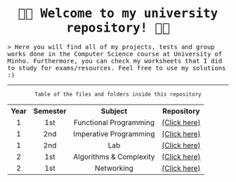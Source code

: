 <h1 align="center"><samp>👨‍🎓 Welcome to my university repository! 👨‍💻 </samp></h1>
<samp> &gt; Here you will find all of my projects, tests and group works done in the Computer Science course at University of Minho. Furthermore, you can check my worksheets that I did to study for exams/resources. Feel free to use my solutions :)</samp>
<hr>
<p align="center"><code>Table of the files and folders inside this repository</code></p>
<table align="center">
  <tr>
    <th>Year</th>
    <th>Semester</th>
    <th>Subject</th>
    <th>Repository</th>
  </tr>
  <tr>
     <td align="center">1</td>
     <td align="center">1st</td>
     <td align="center">Functional Programming</td>
     <td><a href="https://github.com/pedroacamargo/University/tree/main/1%20ano/programacao-funcional">(Click here)</a></td>
  </tr>
  <tr>
      <td align="center">1</td>
      <td align="center">2nd</td>
      <td align="center">Imperative Programming</td>
      <td><a href="https://github.com/pedroacamargo/University/tree/main/1%20ano/programacao-imperativa">(Click here)</a></td>
  </tr>
  <tr>
      <td align="center">1</td>
      <td align="center">2nd</td>
      <td align="center">Lab</td>
      <td><a href="https://github.com/pedroacamargo/University/tree/main/1%20ano/Laboratorio-Algoritmia">(Click here)</a></td>
  </tr>
  <tr>
      <td align="center">2</td>
      <td align="center">1st</td>
      <td align="center">Algorithms & Complexity</td>
      <td><a href="https://github.com/pedroacamargo/University/tree/main/2%20ano/Algorithms-&-Complexity">(Click here)</a></td>
  </tr>
  <tr>
      <td align="center">2</td>
      <td align="center">1st</td>
      <td align="center">Networking</td>
      <td><a href="https://github.com/pedroacamargo/University/tree/main/2%20ano/Networking">(Click here)</a></td>
  </tr>
</table>
